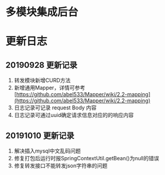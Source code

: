 # 多模块集成后台

# 更新日志

## 20190928 更新记录

1. 转发模块新增CURD方法
2. 新增通用Mapper，详情可参考[https://github.com/abel533/Mapper/wiki/2.2-mapping](https://github.com/abel533/Mapper/wiki/2.2-mapping)
3. 日志记录可记录 request Body 内容
4. 日志记录可通过uuid确定请求信息对应的的响应内容

## 20191010 更新记录

1. 解决插入mysql中文乱码问题
2. 修复打包后运行时报SpringContextUtil.getBean()为null的错误
3. 修复转发接口不能转发json字符串的问题